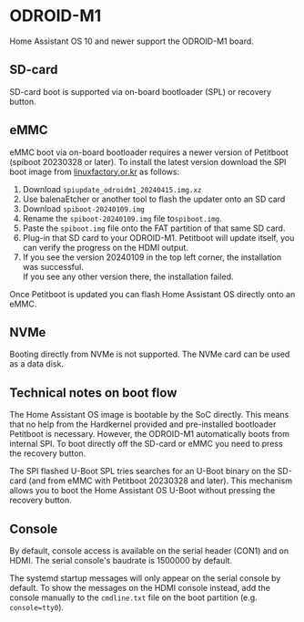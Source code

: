 # ODROID-M1

Home Assistant OS 10 and newer support the ODROID-M1 board.

## SD-card

SD-card boot is supported via on-board bootloader (SPL) or recovery button.

## eMMC

eMMC boot via on-board bootloader requires a newer version of Petitboot
(spiboot 20230328 or later). To install the latest version download the SPI boot image
from [linuxfactory.or.kr][1] as follows:

1. Download `spiupdate_odroidm1_20240415.img.xz`
2. Use balenaEtcher or another tool to flash the updater onto an SD card
3. Download `spiboot-20240109.img`
4. Rename the `spiboot-20240109.img` file to`spiboot.img`.
5. Paste the `spiboot.img` file onto the FAT partition of that same SD card.
6. Plug-in that SD card to your ODROID-M1. Petitboot will update itself, you can verify the progress on the HDMI output.
7. If you see the version 20240109 in the top left corner, the installation was successful.  
   If you see any other version there, the installation failed. 

Once Petitboot is updated you can flash Home Assistant OS directly onto an eMMC.

## NVMe

Booting directly from NVMe is not supported. The NVMe card can be used as a data disk.

## Technical notes on boot flow

The Home Assistant OS image is bootable by the SoC directly. This means that no help
from the Hardkernel provided and pre-installed bootloader Petitboot is necessary.
However, the ODROID-M1 automatically boots from internal SPI. To boot
directly off the SD-card or eMMC you need to press the recovery button.

The SPI flashed U-Boot SPL tries searches for an U-Boot binary on the SD-card
(and from eMMC with Petitboot 20230328 and later). This mechanism allows you to
boot the Home Assistant OS U-Boot without pressing the recovery button.

## Console

By default, console access is available on the serial header (CON1) and on HDMI.
The serial console's baudrate is 1500000 by default.

The systemd startup messages will only appear on the serial console by default.
To show the messages on the HDMI console instead, add the console manually
to the `cmdline.txt` file on the boot partition (e.g. `console=tty0`).

[1]: http://ppa.linuxfactory.or.kr/images/petitboot/odroidm1/

